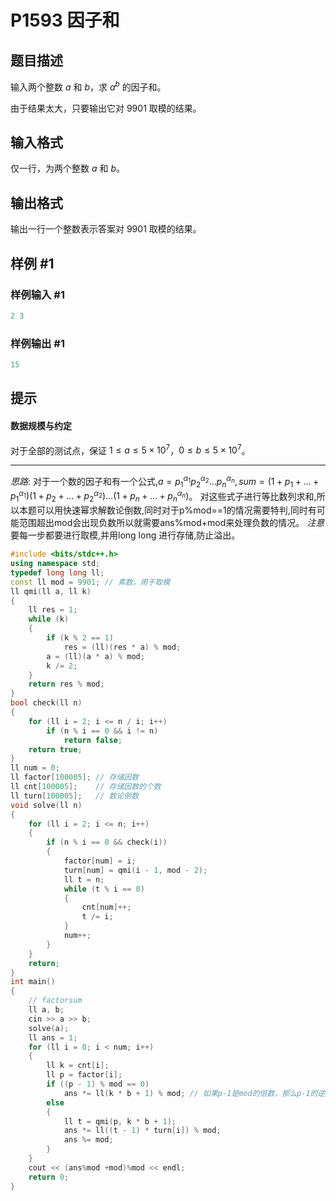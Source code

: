 
# P1593 因子和 

## 题目描述

输入两个整数 $a$ 和 $b$，求 $a^b$ 的因子和。

由于结果太大，只要输出它对 $9901$ 取模的结果。

## 输入格式

仅一行，为两个整数 $a$ 和 $b$。

## 输出格式

输出一行一个整数表示答案对 $9901$ 取模的结果。

## 样例 #1

### 样例输入 #1

```cpp
2 3
```

### 样例输出 #1

```cpp
15
```

## 提示

#### 数据规模与约定

对于全部的测试点，保证 $1 \leq a \leq 5 \times 10^7$，$0 \leq b \leq 5 \times 10^7$。

---
*思路*:
对于一个数的因子和有一个公式,$a=p_1^{\alpha_1}p_2^{\alpha_2} \dots p_n^{\alpha_n},sum=(1+p_1+\dots+ p_1^{\alpha_1})(1+p_2+\dots+ p_2^{\alpha_2})\dots(1+p_n+\dots+ p_n^{\alpha_n})$。
对这些式子进行等比数列求和,所以本题可以用快速幂求解数论倒数,同时对于p%mod==1的情况需要特判,同时有可能范围超出mod会出现负数所以就需要ans%mod+mod来处理负数的情况。
*注意* 要每一步都要进行取模,并用long long 进行存储,防止溢出。
```cpp
#include <bits/stdc++.h>
using namespace std;
typedef long long ll;
const ll mod = 9901; // 素数，用于取模
ll qmi(ll a, ll k)
{
    ll res = 1;
    while (k)
    {
        if (k % 2 == 1)
            res = (ll)(res * a) % mod;
        a = (ll)(a * a) % mod;
        k /= 2;
    }
    return res % mod;
}
bool check(ll n)
{
    for (ll i = 2; i <= n / i; i++)
        if (n % i == 0 && i != n)
            return false;
    return true;
}
ll num = 0;
ll factor[100005]; // 存储因数
ll cnt[100005];    // 存储因数的个数
ll turn[100005];   // 数论倒数
void solve(ll n)
{
    for (ll i = 2; i <= n; i++)
    {
        if (n % i == 0 && check(i))
        {
            factor[num] = i;
            turn[num] = qmi(i - 1, mod - 2);
            ll t = n;
            while (t % i == 0)
            {
                cnt[num]++;
                t /= i;
            }
            num++;
        }
    }
    return;
}
int main()
{
    // factorsum
    ll a, b;
    cin >> a >> b;
    solve(a);
    ll ans = 1;
    for (ll i = 0; i < num; i++)
    {
        ll k = cnt[i];
        ll p = factor[i];
        if ((p - 1) % mod == 0)
            ans *= ll(k * b + 1) % mod; // 如果p-1是mod的倍数，那么p-1的逆元就是1
        else
        {
            ll t = qmi(p, k * b + 1);
            ans *= ll((t - 1) * turn[i]) % mod;
            ans %= mod;
        }
    }
    cout << (ans%mod +mod)%mod << endl;
    return 0;
}
```